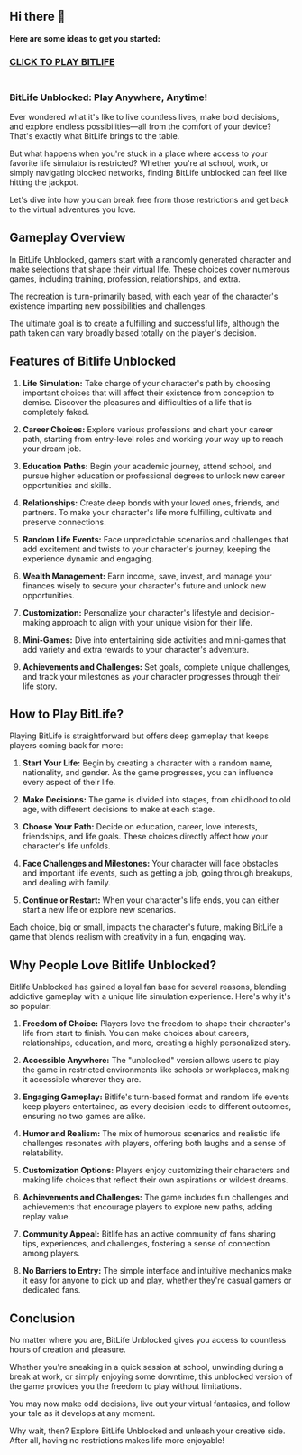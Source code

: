 ## Hi there 👋



**Here are some ideas to get you started:**

<h3><a href="https://gamescentral.net/">CLICK TO PLAY BITLIFE</a> </BR> </BR></h3>

### BitLife Unblocked: Play Anywhere, Anytime!

Ever wondered what it's like to live countless lives, make bold decisions, and explore endless possibilities—all from the comfort of your device? That's exactly what BitLife brings to the table.

But what happens when you're stuck in a place where access to your favorite life simulator is restricted? Whether you're at school, work, or simply navigating blocked networks, finding BitLife unblocked can feel like hitting the jackpot.

Let's dive into how you can break free from those restrictions and get back to the virtual adventures you love.

## Gameplay Overview

In BitLife Unblocked, gamers start with a randomly generated character and make selections that shape their virtual life. These choices cover numerous games, including training, profession, relationships, and extra.

The recreation is turn-primarily based, with each year of the character's existence imparting new possibilities and challenges.

The ultimate goal is to create a fulfilling and successful life, although the path taken can vary broadly based totally on the player's decision.

## Features of Bitlife Unblocked

1. **Life Simulation:**  Take charge of your character's path by choosing important choices that will affect their existence from conception to demise. Discover the pleasures and difficulties of a life that is completely faked.

2. **Career Choices:** Explore various professions and chart your career path, starting from entry-level roles and working your way up to reach your dream job.

3. **Education Paths:** Begin your academic journey, attend school, and pursue higher education or professional degrees to unlock new career opportunities and skills.

4. **Relationships:** Create deep bonds with your loved ones, friends, and partners. To make your character's life more fulfilling, cultivate and preserve connections.

5. **Random Life Events:** Face unpredictable scenarios and challenges that add excitement and twists to your character's journey, keeping the experience dynamic and engaging.

6. **Wealth Management:** Earn income, save, invest, and manage your finances wisely to secure your character's future and unlock new opportunities.

7. **Customization:** Personalize your character's lifestyle and decision-making approach to align with your unique vision for their life.

8. **Mini-Games:** Dive into entertaining side activities and mini-games that add variety and extra rewards to your character's adventure.

9. **Achievements and Challenges:** Set goals, complete unique challenges, and track your milestones as your character progresses through their life story.

## How to Play BitLife?

Playing BitLife is straightforward but offers deep gameplay that keeps players coming back for more:

1. **Start Your Life:** Begin by creating a character with a random name, nationality, and gender. As the game progresses, you can influence every aspect of their life.

2. **Make Decisions:** The game is divided into stages, from childhood to old age, with different decisions to make at each stage.

3. **Choose Your Path:** Decide on education, career, love interests, friendships, and life goals. These choices directly affect how your character's life unfolds.

4. **Face Challenges and Milestones:** Your character will face obstacles and important life events, such as getting a job, going through breakups, and dealing with family.

5. **Continue or Restart:** When your character's life ends, you can either start a new life or explore new scenarios.

Each choice, big or small, impacts the character's future, making BitLife a game that blends realism with creativity in a fun, engaging way.

## Why People Love Bitlife Unblocked?

Bitlife Unblocked has gained a loyal fan base for several reasons, blending addictive gameplay with a unique life simulation experience. Here's why it's so popular:

1. **Freedom of Choice:**
Players love the freedom to shape their character's life from start to finish. You can make choices about careers, relationships, education, and more, creating a highly personalized story.

2. **Accessible Anywhere:**
The "unblocked" version allows users to play the game in restricted environments like schools or workplaces, making it accessible wherever they are.

3. **Engaging Gameplay:**
Bitlife's turn-based format and random life events keep players entertained, as every decision leads to different outcomes, ensuring no two games are alike.

4. **Humor and Realism:**
The mix of humorous scenarios and realistic life challenges resonates with players, offering both laughs and a sense of relatability.

5. **Customization Options:**
Players enjoy customizing their characters and making life choices that reflect their own aspirations or wildest dreams.

6. **Achievements and Challenges:**
The game includes fun challenges and achievements that encourage players to explore new paths, adding replay value.

7. **Community Appeal:**
Bitlife has an active community of fans sharing tips, experiences, and challenges, fostering a sense of connection among players.

8. **No Barriers to Entry:**
The simple interface and intuitive mechanics make it easy for anyone to pick up and play, whether they're casual gamers or dedicated fans.

## Conclusion

No matter where you are, BitLife Unblocked gives you access to countless hours of creation and pleasure.

Whether you're sneaking in a quick session at school, unwinding during a break at work, or simply enjoying some downtime, this unblocked version of the game provides you the freedom to play without limitations.

You may now make odd decisions, live out your virtual fantasies, and follow your tale as it develops at any moment.

Why wait, then? Explore BitLife Unblocked and unleash your creative side. After all, having no restrictions makes life more enjoyable!
